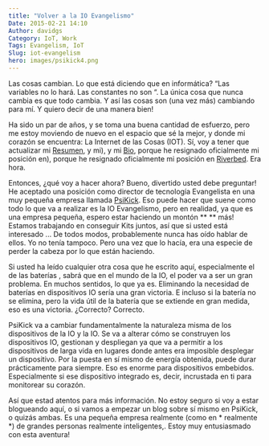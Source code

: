```yaml
---
title: "Volver a la IO Evangelismo"
Date: 2015-02-21 14:10
Author: davidgs
Category: IoT, Work
Tags: Evangelism, IoT
Slug: iot-evangelism
hero: images/psikick4.png
---
```


Las cosas cambian. Lo que está diciendo que en informática? “Las variables no lo hará. Las constantes no son “. La única cosa que nunca cambia es que todo cambia. Y así las cosas son (una vez más) cambiando para mí. Y quiero decir de una manera bien!

Ha sido un par de años, y se toma una buena cantidad de esfuerzo, pero me estoy moviendo de nuevo en el espacio que sé la mejor, y donde mi corazón se encuentra: La Internet de las Cosas (IOT). Sí, voy a tener que actualizar mi [Resumen](/#experiences), y mi), y mi [Bio](/#about), porque he resignado oficialmente mi posición en), porque he resignado oficialmente mi posición en [Riverbed](http://riverbed.com/). Era hora.

Entonces, ¿qué voy a hacer ahora? Bueno, divertido usted debe preguntar! He aceptado una posición como director de tecnología Evangelista en una muy pequeña empresa llamada [PsiKick](http://www.psikick.com/). Eso puede hacer que suene como todo lo que va a realizar es la IO Evangelismo, pero en realidad, ya que es una empresa pequeña, espero estar haciendo un montón ** ** más! Estamos trabajando en conseguir Kits juntos, así que si usted está interesado ... De todos modos, probablemente nunca has oído hablar de ellos. Yo no tenía tampoco. Pero una vez que lo hacía, era una especie de perder la cabeza por lo que están haciendo.

Si usted ha leído cualquier otra cosa que he escrito aquí, especialmente el de las baterías [](/posts/category/iot/minor-iot-calculations), sabrá que en el mundo de la IO, el poder va a ser un gran problema. En muchos sentidos, lo que ya es. Eliminando la necesidad de baterías en dispositivos IO sería una gran victoria. E incluso si la batería no se elimina, pero la vida útil de la batería que se extiende en gran medida, eso es una victoria. ¿Correcto? Correcto.

PsiKick va a cambiar fundamentalmente la naturaleza misma de los dispositivos de la IO y la IO. Se va a alterar cómo se construyen los dispositivos IO, gestionan y despliegan ya que va a permitir a los dispositivos de larga vida en lugares donde antes era imposible desplegar un dispositivo. Por la puesta en sí mismo de energía obtenida, puede durar prácticamente para siempre. Eso es enorme para dispositivos embebidos. Especialmente si ese dispositivo integrado es, decir, incrustada en ti para monitorear su corazón.

Así que estad atentos para más información. No estoy seguro si voy a estar blogueando aquí, o si vamos a empezar un blog sobre sí mismo en PsiKick, o quizás ambas. Es una pequeña empresa realmente (como en * realmente *) de grandes personas realmente inteligentes,. Estoy muy entusiasmado con esta aventura!
